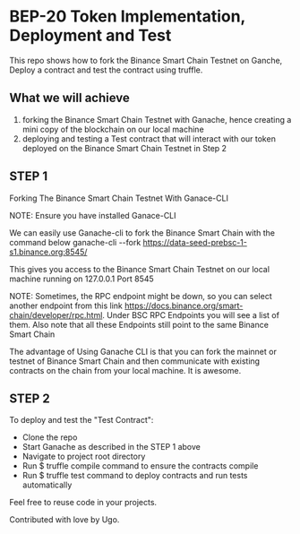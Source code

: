 # BEP-20 Token Implementation, Deployment and Test

This repo shows how to fork the Binance Smart Chain Testnet on Ganche, Deploy a contract and test the contract using truffle. 

## What we will achieve
 
1. forking the Binance Smart Chain Testnet with Ganache, hence creating a mini copy of the blockchain on our local machine
2. deploying and testing a Test contract that will interact with our token deployed on the Binance Smart Chain Testnet in Step 2

## STEP 1 
Forking The Binance Smart Chain Testnet With Ganace-CLI

NOTE: Ensure you have installed Ganace-CLI

We can easily use Ganache-cli to fork the Binance Smart Chain with the command below
ganache-cli --fork https://data-seed-prebsc-1-s1.binance.org:8545/

This gives you access to the Binance Smart Chain Testnet on our local machine running on 127.0.0.1 Port 8545


NOTE: Sometimes, the RPC endpoint might be down, so you can select another endpoint from this link https://docs.binance.org/smart-chain/developer/rpc.html. 
Under  BSC RPC Endpoints you will see a list of them. Also note that all these Endpoints still point to the same Binance Smart Chain

The advantage of Using Ganache CLI is that you can fork the mainnet or testnet of Binance Smart Chain and then communicate with existing contracts on the chain from your local machine. 
It is awesome. 

## STEP 2
To deploy and test the "Test Contract":
- Clone the repo
- Start Ganache as described in the STEP 1 above
- Navigate to project root directory
- Run $ truffle compile  command to ensure the contracts compile 
- Run $ truffle test command to deploy contracts and run tests automatically

Feel free to reuse code in your projects.

Contributed with love by Ugo.
